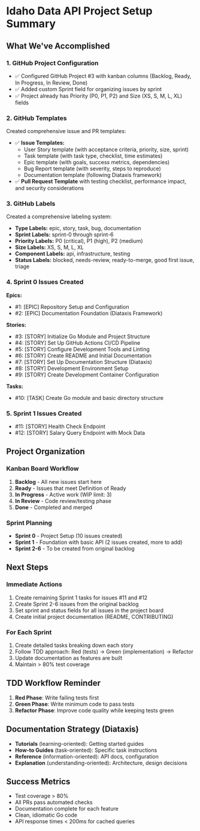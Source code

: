 # Idaho Data API Project Setup Summary

## What We've Accomplished

### 1. GitHub Project Configuration
- ✅ Configured GitHub Project #3 with kanban columns (Backlog, Ready, In Progress, In Review, Done)
- ✅ Added custom Sprint field for organizing issues by sprint
- ✅ Project already has Priority (P0, P1, P2) and Size (XS, S, M, L, XL) fields

### 2. GitHub Templates
Created comprehensive issue and PR templates:
- ✅ **Issue Templates:**
  - User Story template (with acceptance criteria, priority, size, sprint)
  - Task template (with task type, checklist, time estimates)
  - Epic template (with goals, success metrics, dependencies)
  - Bug Report template (with severity, steps to reproduce)
  - Documentation template (following Diataxis framework)
- ✅ **Pull Request Template** with testing checklist, performance impact, and security considerations

### 3. GitHub Labels
Created a comprehensive labeling system:
- **Type Labels:** epic, story, task, bug, documentation
- **Sprint Labels:** sprint-0 through sprint-6
- **Priority Labels:** P0 (critical), P1 (high), P2 (medium)
- **Size Labels:** XS, S, M, L, XL
- **Component Labels:** api, infrastructure, testing
- **Status Labels:** blocked, needs-review, ready-to-merge, good first issue, triage

### 4. Sprint 0 Issues Created
**Epics:**
- #1: [EPIC] Repository Setup and Configuration
- #2: [EPIC] Documentation Foundation (Diataxis Framework)

**Stories:**
- #3: [STORY] Initialize Go Module and Project Structure
- #4: [STORY] Set Up GitHub Actions CI/CD Pipeline
- #5: [STORY] Configure Development Tools and Linting
- #6: [STORY] Create README and Initial Documentation
- #7: [STORY] Set Up Documentation Structure (Diataxis)
- #8: [STORY] Development Environment Setup
- #9: [STORY] Create Development Container Configuration

**Tasks:**
- #10: [TASK] Create Go module and basic directory structure

### 5. Sprint 1 Issues Created
- #11: [STORY] Health Check Endpoint
- #12: [STORY] Salary Query Endpoint with Mock Data

## Project Organization

### Kanban Board Workflow
1. **Backlog** - All new issues start here
2. **Ready** - Issues that meet Definition of Ready
3. **In Progress** - Active work (WIP limit: 3)
4. **In Review** - Code review/testing phase
5. **Done** - Completed and merged

### Sprint Planning
- **Sprint 0** - Project Setup (10 issues created)
- **Sprint 1** - Foundation with basic API (2 issues created, more to add)
- **Sprint 2-6** - To be created from original backlog

## Next Steps

### Immediate Actions
1. Create remaining Sprint 1 tasks for issues #11 and #12
2. Create Sprint 2-6 issues from the original backlog
3. Set sprint and status fields for all issues in the project board
4. Create initial project documentation (README, CONTRIBUTING)

### For Each Sprint
1. Create detailed tasks breaking down each story
2. Follow TDD approach: Red (tests) → Green (implementation) → Refactor
3. Update documentation as features are built
4. Maintain > 80% test coverage

## TDD Workflow Reminder
1. **Red Phase**: Write failing tests first
2. **Green Phase**: Write minimum code to pass tests
3. **Refactor Phase**: Improve code quality while keeping tests green

## Documentation Strategy (Diataxis)
- **Tutorials** (learning-oriented): Getting started guides
- **How-to Guides** (task-oriented): Specific task instructions
- **Reference** (information-oriented): API docs, configuration
- **Explanation** (understanding-oriented): Architecture, design decisions

## Success Metrics
- Test coverage > 80%
- All PRs pass automated checks
- Documentation complete for each feature
- Clean, idiomatic Go code
- API response times < 200ms for cached queries